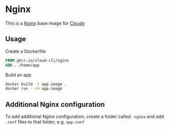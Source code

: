 # Nginx

This is a [Nginx](https://www.nginx.com/resources/wiki/) base image for [Cloudy](https://github.com/cloud-cli/cloudy)

## Usage

Create a Dockerfile 

```Dockerfile
FROM ghcr.io/cloud-cli/nginx
ADD . /home/app
```

Build an app

```bash
docker build -t app-image .
docker run --rm app-image
```

## Additional Nginx configuration

To add additional Nginx configuration, create a folder called `.nginx` and add `.conf` files to that folder, e.g. `app.conf`
